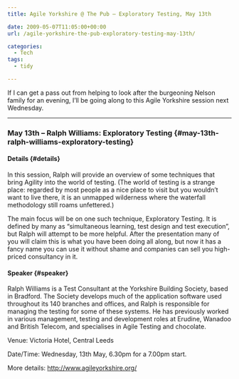 ```yaml
---
title: Agile Yorkshire @ The Pub – Exploratory Testing, May 13th

date: 2009-05-07T11:05:00+00:00
url: /agile-yorkshire-the-pub-exploratory-testing-may-13th/

categories:
  - Tech
tags:
  - tidy

---
```

If I can get a pass out from helping to look after the burgeoning Nelson family for an evening, I’ll be going along to this Agile Yorkshire session next Wednesday.

* * *

### May 13th &#8211; Ralph Williams: Exploratory Testing {#may-13th-ralph-williams-exploratory-testing}

#### **Details** {#details}

In this session, Ralph will provide an overview of some techniques that bring Agility into the world of testing. (The world of testing is a strange place: regarded by most people as a nice place to visit but you wouldn’t want to live there, it is an unmapped wilderness where the waterfall methodology still roams unfettered.)

The main focus will be on one such technique, Exploratory Testing. It is defined by many as &#8220;simultaneous learning, test design and test execution&#8221;, but Ralph will attempt to be more helpful. After the presentation many of you will claim this is what you have been doing all along, but now it has a fancy name you can use it without shame and companies can sell you high-priced consultancy in it.

#### Speaker {#speaker}

Ralph Williams is a Test Consultant at the Yorkshire Building Society, based in Bradford. The Society develops much of the application software used throughout its 140 branches and offices, and Ralph is responsible for managing the testing for some of these systems. He has previously worked in various management, testing and development roles at Erudine, Wanadoo and British Telecom, and specialises in Agile Testing and chocolate.

Venue: Victoria Hotel, Central Leeds

Date/Time: Wednesday, 13th May, 6.30pm for a 7.00pm start.

More details: <http://www.agileyorkshire.org/>